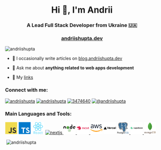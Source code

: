 <h1 align="center">Hi 👋, I'm Andrii</h1>
<h3 align="center">A Lead Full Stack Developer from Ukraine 🇺🇦</h3>
<h3 align="center"><a href="https://andriishupta.dev">andriishupta.dev</a></h3>

<p align="left"> <img src="https://komarev.com/ghpvc/?username=andriishupta&label=Profile%20views&color=0e75b6&style=flat" alt="andriishupta" /> </p>

- 📝 I occasionally write articles on [blog.andriishupta.dev](https://blog.andriishupta.dev)

- 💬 Ask me about **anything related to web apps development**

- 🌳 My [links](https://linktr.ee/andriishupta)

<h3 align="left">Connect with me:</h3>
<p align="left">
<a href="https://twitter.com/andriishupta" target="blank"><img align="center" src="https://raw.githubusercontent.com/rahuldkjain/github-profile-readme-generator/master/src/images/icons/Social/twitter.svg" alt="andriishupta" height="30" width="40" /></a>
<a href="https://linkedin.com/in/andriishupta" target="blank"><img align="center" src="https://raw.githubusercontent.com/rahuldkjain/github-profile-readme-generator/master/src/images/icons/Social/linked-in-alt.svg" alt="andriishupta" height="30" width="40" /></a>
<a href="https://stackoverflow.com/users/3474640" target="blank"><img align="center" src="https://raw.githubusercontent.com/rahuldkjain/github-profile-readme-generator/master/src/images/icons/Social/stack-overflow.svg" alt="3474640" height="30" width="40" /></a>
<a href="https://hashnode.com/@andriishupta" target="blank"><img align="center" src="https://raw.githubusercontent.com/rahuldkjain/github-profile-readme-generator/master/src/images/icons/Social/hashnode.svg" alt="@andriishupta" height="30" width="40" /></a>
</p>

<h3 align="left">Main Languages and Tools:</h3>
<p>
<a href="https://developer.mozilla.org/en-US/docs/Web/JavaScript" target="_blank" rel="noreferrer"> <img src="https://raw.githubusercontent.com/devicons/devicon/master/icons/javascript/javascript-original.svg" alt="javascript" width="40" height="40"/></a>
<a href="https://www.typescriptlang.org/" target="_blank" rel="noreferrer"> <img src="https://raw.githubusercontent.com/devicons/devicon/master/icons/typescript/typescript-original.svg" alt="typescript" width="40" height="40"/></a>
<a href="https://reactjs.org/" target="_blank" rel="noreferrer"> <img src="https://raw.githubusercontent.com/devicons/devicon/master/icons/react/react-original-wordmark.svg" alt="react" width="40" height="40"/></a>
<a href="https://nextjs.org/" target="_blank" rel="noreferrer"> <img src="https://cdn.worldvectorlogo.com/logos/nextjs-2.svg" alt="nextjs" width="40" height="40"/> </a>
<a href="https://nodejs.org" target="_blank" rel="noreferrer"> <img src="https://raw.githubusercontent.com/devicons/devicon/master/icons/nodejs/nodejs-original-wordmark.svg" alt="nodejs" width="40" height="40"/> </a>
<a href="https://nestjs.com/" target="_blank" rel="noreferrer"> <img src="https://raw.githubusercontent.com/devicons/devicon/master/icons/nestjs/nestjs-original-wordmark.svg" alt="nestjs" width="40" height="40"/> </a>
<a href="https://aws.amazon.com" target="_blank" rel="noreferrer"> <img src="https://raw.githubusercontent.com/devicons/devicon/master/icons/amazonwebservices/amazonwebservices-original-wordmark.svg" alt="aws" width="40" height="40"/></a>
<a href="https://vercel.com" target="_blank" rel="noreferrer"> <img src="https://raw.githubusercontent.com/devicons/devicon/master/icons/vercel/vercel-original-wordmark.svg" alt="vercel" width="40" height="40"/></a>
<a href="https://www.postgresql.org" target="_blank" rel="noreferrer"> <img src="https://raw.githubusercontent.com/devicons/devicon/master/icons/postgresql/postgresql-original-wordmark.svg" alt="postgresql" width="40" height="40"/> </a>
<a href="https://supabase.com" target="_blank" rel="noreferrer"> <img src="https://raw.githubusercontent.com/devicons/devicon/master/icons/supabase/supabase-original-wordmark.svg" alt="supabase" width="40" height="40"/> </a>
<a href="https://www.mongodb.com/" target="_blank" rel="noreferrer"> <img src="https://raw.githubusercontent.com/devicons/devicon/master/icons/mongodb/mongodb-original-wordmark.svg" alt="mongodb" width="40" height="40"/></a>
</p>

<p>&nbsp;<img align="center" src="https://github-readme-stats.vercel.app/api?username=andriishupta&show_icons=true&locale=en" alt="andriishupta" /></p>
